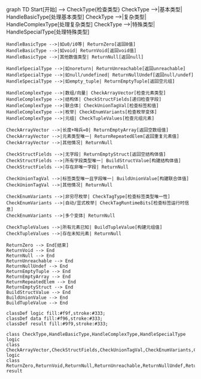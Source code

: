 graph TD
    Start[开始] --> CheckType{检查类型}
    CheckType -->|基本类型| HandleBasicType[处理基本类型]
    CheckType -->|复杂类型| HandleComplexType[处理复杂类型]
    CheckType -->|特殊类型| HandleSpecialType[处理特殊类型]
    
    HandleBasicType -->|如u0/i0等| ReturnZero[返回0值]
    HandleBasicType -->|如void| ReturnVoid[返回void值]
    HandleBasicType -->|其他数值类型| ReturnNull[返回null]
    
    HandleSpecialType -->|如noreturn| ReturnUnreachable[返回unreachable]
    HandleSpecialType -->|如null/undefined| ReturnNullUndef[返回null/undef]
    HandleSpecialType -->|如empty_tuple| ReturnEmptyTuple[返回空元组]
    
    HandleComplexType -->|数组/向量| CheckArrayVector[检查元素类型]
    HandleComplexType -->|结构体| CheckStructFields[递归检查字段]
    HandleComplexType -->|联合体| CheckUnionTagVal[检查标签和值]
    HandleComplexType -->|枚举| CheckEnumVariants[检查枚举变体]
    HandleComplexType -->|元组| CheckTupleValues[检查元组元素]
    
    CheckArrayVector -->|长度+哨兵=0| ReturnEmptyArray[返回空数组值]
    CheckArrayVector -->|元素类型唯一| ReturnRepeatedElem[返回重复元素值]
    CheckArrayVector -->|其他情况| ReturnNull
    
    CheckStructFields -->|无字段| ReturnEmptyStruct[返回空结构体值]
    CheckStructFields -->|所有字段类型唯一| BuildStructValue[构建结构体值]
    CheckStructFields -->|存在非唯一字段| ReturnNull
    
    CheckUnionTagVal -->|标签类型唯一且字段唯一| BuildUnionValue[构建联合体值]
    CheckUnionTagVal -->|其他情况| ReturnNull
    
    CheckEnumVariants -->|非穷尽枚举| CheckTagType[检查标签类型唯一性]
    CheckEnumVariants -->|自动/显式枚举| CheckTagRuntimeBits[检查标签运行时信息]
    CheckEnumVariants -->|多个变体| ReturnNull
    
    CheckTupleValues -->|所有元素已知| BuildTupleValue[构建元组值]
    CheckTupleValues -->|存在未知元素| ReturnNull
    
    ReturnZero --> End[结束]
    ReturnVoid --> End
    ReturnNull --> End
    ReturnUnreachable --> End
    ReturnNullUndef --> End
    ReturnEmptyTuple --> End
    ReturnEmptyArray --> End
    ReturnRepeatedElem --> End
    ReturnEmptyStruct --> End
    BuildStructValue --> End
    BuildUnionValue --> End
    BuildTupleValue --> End

    classDef logic fill:#f9f,stroke:#333;
    classDef data fill:#f96,stroke:#333;
    classDef result fill:#9f9,stroke:#333;
    
    class CheckType,HandleBasicType,HandleComplexType,HandleSpecialType logic
    class CheckArrayVector,CheckStructFields,CheckUnionTagVal,CheckEnumVariants,CheckTupleValues logic
    class ReturnZero,ReturnVoid,ReturnNull,ReturnUnreachable,ReturnNullUndef,ReturnEmptyTuple,ReturnEmptyArray,ReturnRepeatedElem,ReturnEmptyStruct,BuildStructValue,BuildUnionValue,BuildTupleValue result
